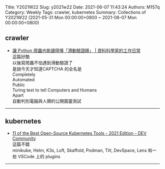 Title: Y2021W22
Slug: y2021w22
Date: 2021-06-07 11:43:24
Authors: M157q
Category: Weekly
Tags: crawler, kubernetes
Summary: Collections of Y2021W22 (2021-05-31 Mon 00:00:00+0800 ~ 2021-06-07 Mon 00:00:00+0800)


## crawler  
- [讓 Python 爬蟲也能讀得懂「滑動驗證碼」 | 資料科學家的工作日常](https://blog.v123582.tw/2021/06/05/%E8%AE%93-Python-%E7%88%AC%E8%9F%B2%E4%B9%9F%E8%83%BD%E8%AE%80%E5%BE%97%E6%87%82%E3%80%8C%E6%BB%91%E5%8B%95%E9%A9%97%E8%AD%89%E7%A2%BC%E3%80%8D/?fbclid=IwAR0VcoG_v3lJd8KkH_Ay7MpHvbgk0CWYc_JADCtDIrimpPuPsH7T4TPoYBk)  
這篇好酷  
以後寫爬蟲不怕遇到滑動驗證了  
是說今天才知道CAPTCHA 的全名是  
Completely  
Automated  
Public  
Turing test to tell Computers and Humans  
Apart  
自動判別電腦與人類的公開圖靈測試  

---

## kubernetes  
- [11 of the Best Open-Source Kubernetes Tools - 2021 Edition - DEV Community](https://dev.to/loft/11-of-the-best-open-source-kubernetes-tools-2021-edition-4joo)  
這篇不錯  
minikube, Helm, K3s, Loft, Skaffold, Podman, Tilt, DevSpace, Lens 和一些 VSCode 上的 plugins  

---


